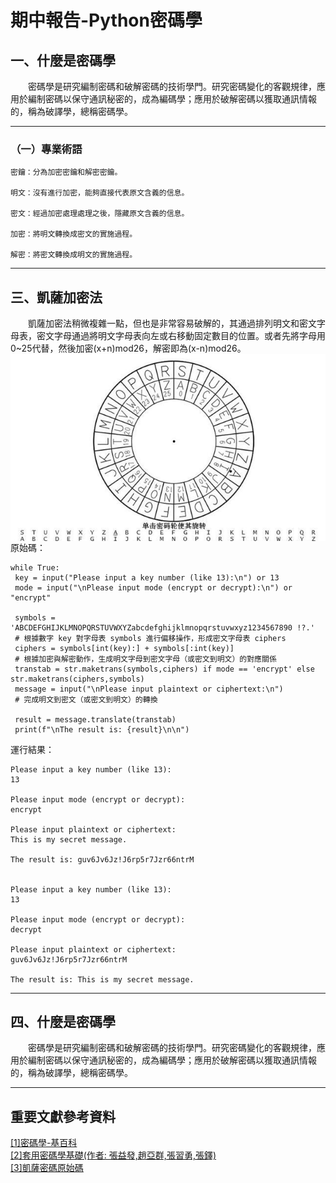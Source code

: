 # 期中報告-Python密碼學

## 一、什麼是密碼學
&emsp;&emsp;密碼學是研究編制密碼和破解密碼的技術學門。研究密碼變化的客觀規律，應用於編制密碼以保守通訊秘密的，成為編碼學；應用於破解密碼以獲取通訊情報的，稱為破譯學，總稱密碼學。  
<hr>  

### （一）專業術語
```
密鑰：分為加密密鑰和解密密鑰。

明文：沒有進行加密，能夠直接代表原文含義的信息。

密文：經過加密處理處理之後，隱藏原文含義的信息。

加密：將明文轉換成密文的實施過程。

解密：將密文轉換成明文的實施過程。
``` 
<hr>   

## 三、凱薩加密法
&emsp;&emsp;凱薩加密法稍微複雜一點，但也是非常容易破解的，其通過排列明文和密文字母表，密文字母通過將明文字母表向左或右移動固定數目的位置。或者先將字母用0~25代替，然後加密(x+n)mod26，解密即為(x-n)mod26。  
<img src="https://github.com/mailk8811/sa110a/blob/master/pic/1.jpeg" align="center">  
原始碼：
```
while True:
 key = input("Please input a key number (like 13):\n") or 13
 mode = input("\nPlease input mode (encrypt or decrypt):\n") or "encrypt"
 
 symbols = 'ABCDEFGHIJKLMNOPQRSTUVWXYZabcdefghijklmnopqrstuvwxyz1234567890 !?.'
 # 根據數字 key 對字母表 symbols 進行偏移操作，形成密文字母表 ciphers
 ciphers = symbols[int(key):] + symbols[:int(key)]
 # 根據加密與解密動作，生成明文字母到密文字母（或密文到明文）的對應關係
 transtab = str.maketrans(symbols,ciphers) if mode == 'encrypt' else str.maketrans(ciphers,symbols)
 message = input("\nPlease input plaintext or ciphertext:\n")
 # 完成明文到密文（或密文到明文）的轉換
 
 result = message.translate(transtab)
 print(f"\nThe result is: {result}\n\n")
```  
運行結果：  
```
Please input a key number (like 13):
13

Please input mode (encrypt or decrypt):
encrypt

Please input plaintext or ciphertext:
This is my secret message.

The result is: guv6Jv6Jz!J6rp5r7Jzr66ntrM


Please input a key number (like 13):
13

Please input mode (encrypt or decrypt):
decrypt

Please input plaintext or ciphertext:
guv6Jv6Jz!J6rp5r7Jzr66ntrM

The result is: This is my secret message.
```
<hr>   

## 四、什麼是密碼學
&emsp;&emsp;密碼學是研究編制密碼和破解密碼的技術學門。研究密碼變化的客觀規律，應用於編制密碼以保守通訊秘密的，成為編碼學；應用於破解密碼以獲取通訊情報的，稱為破譯學，總稱密碼學。  
<hr>   
 
## 重要文獻參考資料  
<a href="https://zh.wikipedia.org/wiki/%E5%AF%86%E7%A0%81%E5%AD%A6">[1]密碼學-基百科</a>   
<a href="https://www.itsfun.com.tw/%E5%AF%86%E7%A2%BC%E5%AD%B8/wiki-9575575-3900455">[2]套用密碼學基礎(作者: 張益發,趙亞群,張習勇,張鐸)</a>  
<a href="https://www.starky.ltd/2020/08/05/python-cryptography-caesar-cipher/">[3]凱薩密碼原始碼</a>
